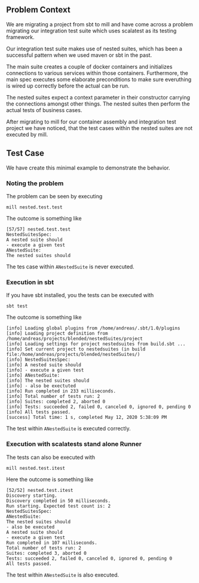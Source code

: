 ## Problem Context

We are migrating a project from sbt to mill and have come across a 
problem migrating our integration test suite which uses scalatest 
as its testing framework. 

Our integration test suite makes use of nested suites, which has been 
a successful pattern when we used maven or sbt in the past. 

The main suite creates a couple of docker containers and initializes 
connections to various services within those containers. Furthermore, 
the main spec executes some elaborate preconditions to make sure 
everuthing is wired up correctly before the actual can be run. 

The nested suites expect a context parameter in their constructor
carrying the connections amongst other things. The nested suites 
then perform the actual tests of business cases. 

After migrating to mill for our container assembly and integration test 
project we have noticed, that the test cases within the nested suites 
are not executed by mill. 

## Test Case

We have create this minimal example to demonstrate the behavior. 

### Noting the problem 

The problem can be seen by executing 

```
mill nested.test.test
```

The outcome is something like 
```
[57/57] nested.test.test 
NestedSuitesSpec:
A nested suite should
- execute a given test
ANestedSuite:
The nested suites should
```
The tes case within `ANestedSuite` is never executed. 

### Execution in sbt 

If you have sbt installed, you the tests can be executed with 

```
sbt test
```
The outcome is something like 
```
[info] Loading global plugins from /home/andreas/.sbt/1.0/plugins
[info] Loading project definition from /home/andreas/projects/blended/nestedSuites/project
[info] Loading settings for project nestedsuites from build.sbt ...
[info] Set current project to nestedsuites (in build file:/home/andreas/projects/blended/nestedSuites/)
[info] NestedSuitesSpec:
[info] A nested suite should
[info] - execute a given test
[info] ANestedSuite:
[info] The nested suites should
[info] - also be exectuted
[info] Run completed in 233 milliseconds.
[info] Total number of tests run: 2
[info] Suites: completed 2, aborted 0
[info] Tests: succeeded 2, failed 0, canceled 0, ignored 0, pending 0
[info] All tests passed.
[success] Total time: 1 s, completed May 12, 2020 5:38:09 PM
```
The test within `ANestedSuite` is executed correctly. 

### Execution with scalatests stand alone Runner 

The tests can also be executed with 

```
mill nested.test.itest
```
Here the outcome is something like 

```
[52/52] nested.test.itest 
Discovery starting.
Discovery completed in 50 milliseconds.
Run starting. Expected test count is: 2
NestedSuitesSpec:
ANestedSuite:
The nested suites should
- also be executed
A nested suite should
- execute a given test
Run completed in 107 milliseconds.
Total number of tests run: 2
Suites: completed 3, aborted 0
Tests: succeeded 2, failed 0, canceled 0, ignored 0, pending 0
All tests passed.
```
The test within `ANestedSuite` is also executed. 